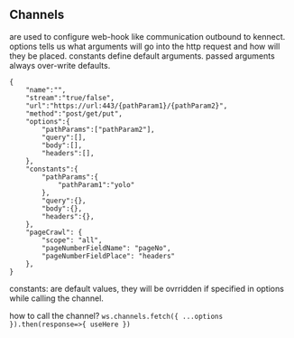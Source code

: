 ## Channels
are used to configure web-hook like communication outbound to kennect.
options tells us what arguments will go into the http request and how will they be placed. 
constants define default arguments. passed arguments always over-write defaults.
```
{
    "name":"",
    "stream":"true/false",
    "url":"https://url:443/{pathParam1}/{pathParam2}",
    "method":"post/get/put",
    "options":{
        "pathParams":["pathParam2"],
        "query":[],
        "body":[],
        "headers":[],
    },
    "constants":{
        "pathParams":{
            "pathParam1":"yolo"
        },
        "query":{},
        "body":{},
        "headers":{},
    },
    "pageCrawl": {
        "scope": "all",
        "pageNumberFieldName": "pageNo",
        "pageNumberFieldPlace": "headers"
    },
}
```

constants: are default values,
they will be ovrridden if specified in options while calling the channel.

how to call the channel?
``ws.channels.fetch({ ...options }).then(response=>{ useHere })``
